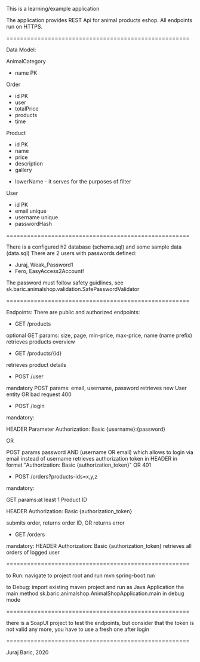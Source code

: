 This is a learning/example application

The application provides REST Api for animal products eshop. All endpoints run on HTTPS.

=====================================================

Data Model:

AnimalCategory
 + name PK

Order
 + id PK
 + user
 + totalPrice
 + products
 + time

Product
 + id PK
 + name
 + price
 + description
 + gallery
 - lowerName - it serves for the purposes of filter

User
 + id PK
 + email unique
 + username unique
 + passwordHash
 
=====================================================
 
There is a configured h2 database (schema.sql) and some sample data (data.sql)
There are 2 users with passwords defined:
 - Juraj, Weak_Password1 
 - Fero, EasyAccess2Account!
 
The password must follow safety guidlines, see sk.baric.animalshop.validation.SafePasswordValidator
 
=====================================================

Endpoints:
There are public and authorized endpoints:


 + GET /products

 optional GET params: size, page, min-price, max-price, name (name prefix)
 retrieves products overview


 + GET /products/{id}

 retrieves product details


 + POST /user

 mandatory POST params: email, username, password
 retrieves new User entity OR bad request 400


 + POST /login

 mandatory:

 HEADER Parameter Authorization: Basic {username}:{password}

 OR
 
 POST params password AND (username OR email) which allows to login via email instead of username
 retrieves authorization token in HEADER in format "Authorization: Basic {authorization_token}" OR 401
 
 
 + POST /orders?products-ids=x,y,z
 
 mandatory: 
 
 GET params:at least 1 Product ID
 
 HEADER Authorization: Basic {authorization_token}
 
 submits order, returns order ID, OR returns error


 + GET /orders
 
 mandatory: HEADER Authorization: Basic {authorization_token}
 retrieves all orders of logged user

=====================================================

to Run: navigate to project root and run mvn spring-boot:run

to Debug: import existing maven project and run as Java Application the main method sk.baric.animalshop.AnimalShopApplication.main in debug mode

=====================================================

there is a SoapUI project to test the endpoints, but consider that the token is not valid any more, you have to use a fresh one after login

=====================================================

Juraj Baric, 2020